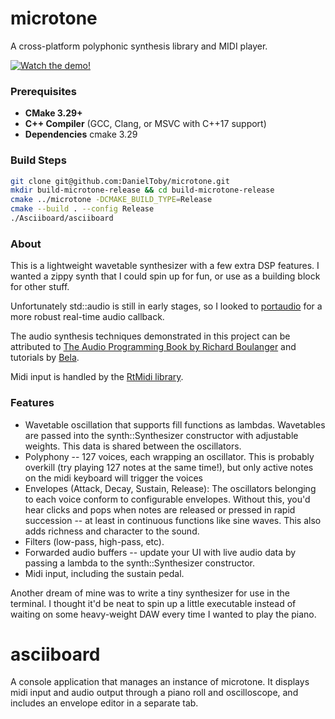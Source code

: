 # microtone
A cross-platform polyphonic synthesis library and MIDI player.

[![Watch the demo!](https://user-images.githubusercontent.com/41296254/170831269-3c965d7d-9fa6-4e9e-9729-c81c28f8a52b.png)](https://youtu.be/3SpMUx2KE4o)

### Prerequisites
- **CMake 3.29+**
- **C++ Compiler** (GCC, Clang, or MSVC with C++17 support)
- **Dependencies** cmake 3.29

### Build Steps
```sh
git clone git@github.com:DanielToby/microtone.git
mkdir build-microtone-release && cd build-microtone-release
cmake ../microtone -DCMAKE_BUILD_TYPE=Release
cmake --build . --config Release
./Asciiboard/asciiboard
```

### About

This is a lightweight wavetable synthesizer with a few extra DSP features. I wanted a zippy synth that I could spin up for fun, or use as a building block for other stuff.

Unfortunately std::audio is still in early stages, so I looked to [portaudio](http://www.portaudio.com/) for a more robust real-time audio callback.

The audio synthesis techniques demonstrated in this project can be attributed to [The Audio Programming Book by Richard Boulanger](https://mitpress.mit.edu/books/audio-programming-book) and tutorials by [Bela](https://learn.bela.io/using-bela/languages/c-plus-plus/).

Midi input is handled by the [RtMidi library](https://www.music.mcgill.ca/~gary/rtmidi/).

### Features
- Wavetable oscillation that supports fill functions as lambdas. Wavetables are passed into the synth::Synthesizer constructor with adjustable weights. This data is shared between the oscillators.
- Polyphony -- 127 voices, each wrapping an oscillator. This is probably overkill (try playing 127 notes at the same time!), but only active notes on the midi keyboard will trigger the voices
- Envelopes (Attack, Decay, Sustain, Release): The oscillators belonging to each voice conform to configurable envelopes. Without this, you'd hear clicks and pops when notes are released or pressed in rapid succession -- at least in continuous functions like sine waves. This also adds richness and character to the sound.
- Filters (low-pass, high-pass, etc).
- Forwarded audio buffers -- update your UI with live audio data by passing a lambda to the synth::Synthesizer constructor.
- Midi input, including the sustain pedal.

Another dream of mine was to write a tiny synthesizer for use in the terminal. I thought it'd be neat to spin up a little executable instead of waiting on some heavy-weight DAW every time I wanted to play the piano.

# asciiboard
A console application that manages an instance of microtone. It displays midi input and audio output through a piano roll and oscilloscope, and includes an envelope editor in a separate tab.
